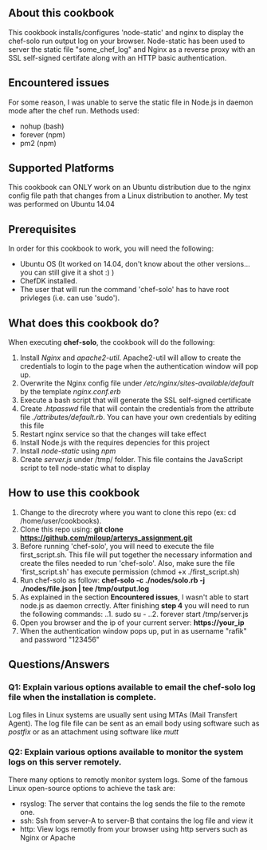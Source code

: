 ## About this cookbook

This cookbook installs/configures 'node-static' and nginx to display the chef-solo run output log on your browser. Node-static has been used to server the static file "some_chef_log" and Nginx as a reverse proxy with an SSL self-signed certifate along with an HTTP basic authentication.

## Encountered issues

For some reason, I was unable to serve the static file in Node.js in daemon mode after the chef run. 
Methods used:
  - nohup (bash)
  - forever (npm)
  - pm2 (npm)

## Supported Platforms

This cookbook can ONLY work on an Ubuntu distribution due to the nginx config file path that changes from a Linux distribution to another. My test was performed on Ubuntu 14.04

## Prerequisites

In order for this cookbook to work, you will need the following:
  - Ubuntu OS (It worked on 14.04, don't know about the other versions... you can still give it a shot :) )
  - ChefDK installed.
  - The user that will run the command 'chef-solo' has to have root privleges (i.e. can use 'sudo').

## What does this cookbook do?

When executing **chef-solo**, the cookbook will do the following:

1. Install _Nginx_ and _apache2-util_. Apache2-util will allow to create the credentials to login to the page when the authentication window will pop up.
2. Overwrite the Nginx config file under _/etc/nginx/sites-available/default_ by the template _nginx.conf.erb_
3. Execute a bash script that will generate the SSL self-signed certificate
4. Create _.htpasswd_ file that will contain the credentials from the attribute file _./attributes/default.rb_. You can have your own credentials by editing this file
5. Restart nginx service so that the changes will take effect
6. Install Node.js with the requires depencies for this project
7. Install _node-static_ using _npm_
8. Create _server.js_ under /tmp/ folder. This file contains the JavaScript script to tell node-static what to display

 
## How to use this cookbook

1. Change to the direcroty where you want to clone this repo (ex: cd /home/user/cookbooks).
2. Clone this repo using: **git clone https://github.com/miloup/arterys_assignment.git**
3. Before running 'chef-solo', you will need to execute the file first_script.sh. This file will put together the necessary information and create the files needed to run 'chef-solo'. Also, make sure the file 'first_script.sh' has execute permission (chmod +x ./first_script.sh)
4. Run chef-solo as follow: **chef-solo -c ./nodes/solo.rb -j ./nodes/file.json | tee /tmp/output.log**
5. As explained in the section **Encountered issues**, I wasn't able to start node.js as daemon crrectly. After finishing **step 4** you will need to run the following commands:
..1. sudo su -
..2. forever start /tmp/server.js
6. Open you browser and the ip of your current server: **https://your_ip**
7. When the authentication window pops up, put in as username "rafik" and password "123456"

## Questions/Answers
### Q1: Explain various options available to email the chef-solo log file when the installation is complete.
Log files in Linux systems are usually sent using MTAs (Mail Transfert Agent). The log file file can be sent as an email body using software such as _postfix_ or as an attachment using software like _mutt_

### Q2: Explain various options available to monitor the system logs on this server remotely.
There many options to remotly monitor system logs. Some of the famous Linux open-source options to achieve the task are:
- rsyslog: The server that contains the log sends the file to the remote one.
- ssh: Ssh from server-A to server-B that contains the log file and view it
- http: View logs remotly from your browser using http servers such as Nginx or Apache


